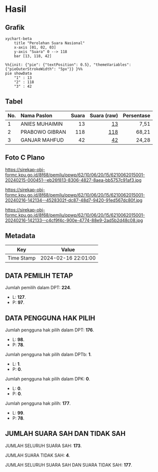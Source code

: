# Hasil

## Grafik

```mermaid
xychart-beta
    title "Perolehan Suara Nasional"
    x-axis [01, 02, 03]
    y-axis "Suara" 0 --> 118
    bar [13, 118, 42]
```

```mermaid
%%{init: {"pie": {"textPosition": 0.5}, "themeVariables": {"pieOuterStrokeWidth": "5px"}} }%%
pie showData
    "1" : 13
    "2" : 118
    "3" : 42
```

## Tabel

| No. | Nama Paslon    | Suara | Suara (raw) | Persentase |
|:--- |:-------------- | -----:| -----------:| ----------:|
| 1   | ANIES MUHAIMIN | 13    | [13][p-1]   | 7,51       |
| 2   | PRABOWO GIBRAN | 118   | [118][p-2]  | 68,21      |
| 3   | GANJAR MAHFUD  | 42    | [42][p-3]   | 24,28      |


[p-1]: https://github.com/gigit-pemilu/pemilu-2024/blob/main/pilpres/hitung-suara/sub/62-kalimantan-tengah/sub/10-gunung-mas/sub/06-manuhing/sub/2015-fajar-harapan/sub/001-tps/sub/paslon-1.txt
[p-2]: https://github.com/gigit-pemilu/pemilu-2024/blob/main/pilpres/hitung-suara/sub/62-kalimantan-tengah/sub/10-gunung-mas/sub/06-manuhing/sub/2015-fajar-harapan/sub/001-tps/sub/paslon-2.txt
[p-3]: https://github.com/gigit-pemilu/pemilu-2024/blob/main/pilpres/hitung-suara/sub/62-kalimantan-tengah/sub/10-gunung-mas/sub/06-manuhing/sub/2015-fajar-harapan/sub/001-tps/sub/paslon-3.txt

## Foto C Plano

https://sirekap-obj-formc.kpu.go.id/8f68/pemilu/ppwp/62/10/06/20/15/6210062015001-20240215-000451--eb26f813-8306-4827-8aea-bb5757c91af3.jpg

https://sirekap-obj-formc.kpu.go.id/8f68/pemilu/ppwp/62/10/06/20/15/6210062015001-20240216-142134--4528302f-dc87-48d7-9420-91ed567dc80f.jpg

https://sirekap-obj-formc.kpu.go.id/8f68/pemilu/ppwp/62/10/06/20/15/6210062015001-20240216-142133--c4cf9f4c-900e-4774-88e9-2ad5b2d48c08.jpg


## Metadata

| Key        | Value               |
| ---------- | ------------------- |
| Time Stamp | 2024-02-16 22:01:00 |


## DATA PEMILIH TETAP

Jumlah pemilih dalam DPT: **224**.
 * L: **127**.
 * P: **97**.

## DATA PENGGUNA HAK PILIH

Jumlah pengguna hak pilih dalam DPT: **176**.
 * L: **98**.
 * P: **78**.

Jumlah pengguna hak pilih dalam DPTb: **1**.
 * L: **1**.
 * P: **0**.

Jumlah pengguna hak pilih dalam DPK: **0**.
 * L: **0**.
 * P: **0**.

Jumlah pengguna hak pilih: **177**.
 * L: **99**.
 * P: **78**.

## JUMLAH SUARA SAH DAN TIDAK SAH

JUMLAH SELURUH SUARA SAH: **173**.

JUMLAH SUARA TIDAK SAH: **4**.

JUMLAH SELURUH SUARA SAH DAN SUARA TIDAK SAH: **177**.


